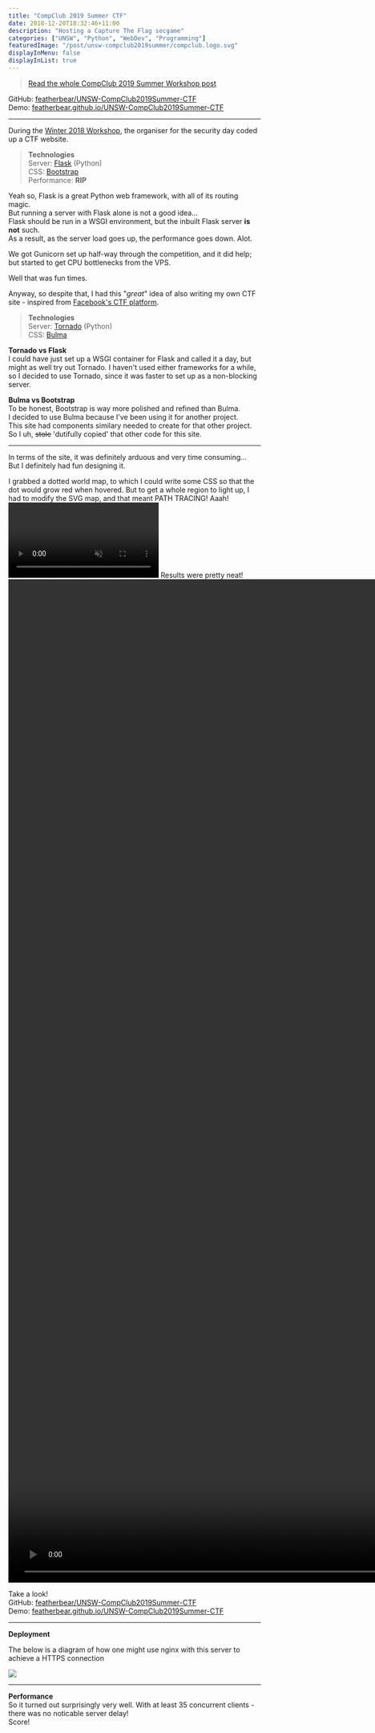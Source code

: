 ```yaml
---
title: "CompClub 2019 Summer CTF"
date: 2018-12-20T18:32:46+11:00
description: "Hosting a Capture The Flag secgame"
categories: ["UNSW", "Python", "WebDev", "Programming"]
featuredImage: "/post/unsw-compclub2019summer/compclub.logo.svg"
displayInMenu: false
displayInList: true
---
```

> [Read the whole CompClub 2019 Summer Workshop post](../unsw-compclub2019summer)

GitHub: [featherbear/UNSW-CompClub2019Summer-CTF](https://github.com/featherbear/UNSW-CompClub2019Summer-CTF)  
Demo: [featherbear.github.io/UNSW-CompClub2019Summer-CTF](https://featherbear.github.io/UNSW-CompClub2019Summer-CTF)

---

During the [Winter 2018 Workshop](https://winter2018.compclub.com.au), the organiser for the security day coded up a CTF website.  

> **Technologies**  
Server: [Flask](http://flask.pocoo.org/) (Python)  
CSS: [Bootstrap](https://getbootstrap.com/)  
Performance: **RIP**

Yeah so, Flask is a great Python web framework, with all of its routing magic.  
But running a server with Flask alone is not a good idea...  
Flask should be run in a WSGI environment, but the inbuilt Flask server **is not** such.  
As a result, as the server load goes up, the performance goes down. Alot.

We got Gunicorn set up half-way through the competition, and it did help; but started to get CPU bottlenecks from the VPS.  

Well that was fun times.

Anyway, so despite that, I had this "_great_" idea of also writing my own CTF site - inspired from [Facebook's CTF platform](https://github.com/facebook/fbctf).


> **Technologies**  
Server: [Tornado](https://www.tornadoweb.org/) (Python)  
CSS: [Bulma](https://bulma.io)

**Tornado vs Flask**  
I could have just set up a WSGI container for Flask and called it a day, but might as well try out Tornado. I haven't used either frameworks for a while, so I decided to use Tornado, since it was faster to set up as a non-blocking server.

**Bulma vs Bootstrap**  
To be honest, Bootstrap is way more polished and refined than Bulma.  
I decided to use Bulma because I've been using it for another project.  
This site had components similary needed to create for that other project.  
So I uh, <s>stole</s> 'dutifully copied' that other code for this site.

---

In terms of the site, it was definitely arduous and very time consuming...  
But I definitely had fun designing it.  

I grabbed a dotted world map, to which I could write some CSS so that the dot would grow red when hovered. But to get a whole region to light up, I had to modify the SVG map, and that meant PATH TRACING! Aaah!
<video autoplay loop muted src="2018-11-26 00-43-38.mov"></video>
Results were pretty neat!
<video autoplay loop muted src="received_1119077157.mp4" style="height: 50vh"></video>

Take a look!  
GitHub: [featherbear/UNSW-CompClub2019Summer-CTF](https://github.com/featherbear/UNSW-CompClub2019Summer-CTF)  
Demo: [featherbear.github.io/UNSW-CompClub2019Summer-CTF](https://featherbear.github.io/UNSW-CompClub2019Summer-CTF)

---

**Deployment**

The below is a diagram of how one might use nginx with this server to achieve a HTTPS connection

![](20190618_022148.jpg)

---

**Performance**  
So it turned out surprisingly very well. With at least 35 concurrent clients - there was no noticable server delay!  
Score!
